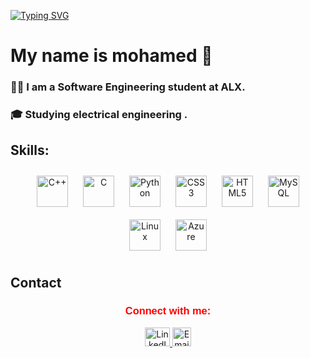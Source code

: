 [![Typing SVG](https://readme-typing-svg.demolab.com?font=Fira+Code&pause=1000&color=412BF7&random=false&width=435&lines=my+name+is+Mohamed+Hosam+)](https://git.io/typing-svg)

# My name is mohamed 👋
### 👷‍♂️  I am a Software Engineering student at ALX.
### 🎓 Studying electrical engineering .

## Skills:

<div align="center">
  <img style="margin: 10px" src="https://profilinator.rishav.dev/skills-assets/cplusplus-original.svg" alt="C++" height="50" />
  <img style="margin: 10px" src="https://profilinator.rishav.dev/skills-assets/c-original.svg" alt="C" height="50" />
  <img style="margin: 10px" src="https://profilinator.rishav.dev/skills-assets/python-original.svg" alt="Python" height="50" />
  <img style="margin: 10px" src="https://profilinator.rishav.dev/skills-assets/css3-original-wordmark.svg" alt="CSS3" height="50" />
  <img style="margin: 10px" src="https://profilinator.rishav.dev/skills-assets/html5-original-wordmark.svg" alt="HTML5" height="50" />
  <img style="margin: 10px" src="https://profilinator.rishav.dev/skills-assets/mysql-original-wordmark.svg" alt="MySQL" height="50" />
  <img style="margin: 10px" src="https://profilinator.rishav.dev/skills-assets/linux-original.svg" alt="Linux" height="50" />
  <img style="margin: 10px" src="https://profilinator.rishav.dev/skills-assets/microsoft_azure-icon.svg" alt="Azure" height="50" />  
</div>

## Contact

<div align="center">

  <h3 style="color: red; font-family: Arial;">Connect with me:</h3>

  <p>
    <a href="https://www.linkedin.com/in/mohammed-hossam-0aa532187/" target="_blank">
      <img src="https://raw.githubusercontent.com/rahuldkjain/github-profile-readme-generator/master/src/images/icons/Social/linked-in-alt.svg" alt="LinkedIn" height="30" width="40" />
    <a href="mailto:mohammedhosam141@gmail.com">
      <img src="https://cdn.jsdelivr.net/gh/dmhendricks/signature-social-icons/icons/round-flat-filled/65px/mail.png" alt="Email" width="30" height="30" />
    </a>
  </p>

</div>

